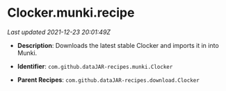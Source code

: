 # Clocker.munki.recipe

_Last updated 2021-12-23 20:01:49Z_

- **Description**: Downloads the latest stable Clocker and imports it in into Munki.

- **Identifier**: `com.github.dataJAR-recipes.munki.Clocker`

- **Parent Recipes**: `com.github.dataJAR-recipes.download.Clocker`
